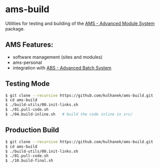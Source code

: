 # ams-build
Utilities for testing and building of the [AMS - Advanced Module System](https://github.com/kulhanek/ams) package.

## AMS Features:
* software management (sites and modules)
* ams-personal
* integration with [ABS - Advanced Batch System](https://github.com/kulhanek/abs)

## Testing Mode
```bash
$ git clone --recursive https://github.com/kulhanek/ams-build.git
$ cd ams-build
$ ./build-utils/00.init-links.sh
$ ./01.pull-code.sh
$ ./04.build-inline.sh   # build the code inline in src/
```
## Production Build
```bash
$ git clone --recursive https://github.com/kulhanek/ams-build.git
$ cd ams-build
$ ./build-utils/00.init-links.sh
$ ./01.pull-code.sh
$ ./10.build-final.sh
```


